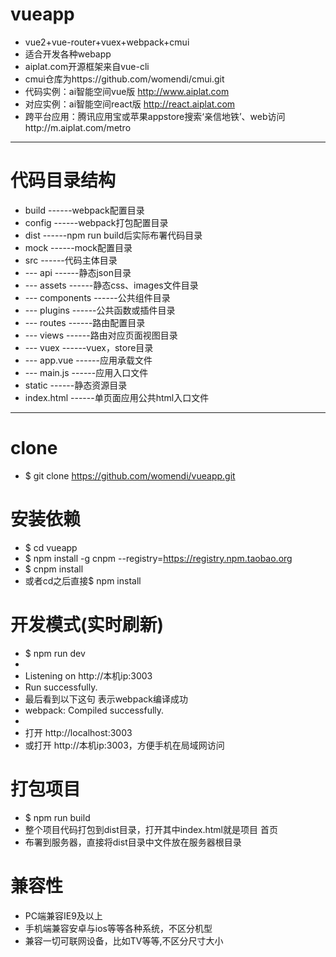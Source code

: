 # vueapp
 - vue2+vue-router+vuex+webpack+cmui
 - 适合开发各种webapp
 - aiplat.com开源框架来自vue-cli
 - cmui仓库为https://github.com/womendi/cmui.git
 - 代码实例：ai智能空间vue版  http://www.aiplat.com 
 - 对应实例：ai智能空间react版  http://react.aiplat.com 
 - 跨平台应用：腾讯应用宝或苹果appstore搜索‘亲信地铁’、web访问http://m.aiplat.com/metro

---

# 代码目录结构

 - build           ------webpack配置目录
 - config          ------webpack打包配置目录
 - dist            ------npm run build后实际布署代码目录
 - mock            ------mock配置目录
 - src             ------代码主体目录
 - --- api         ------静态json目录
 - --- assets      ------静态css、images文件目录
 - --- components  ------公共组件目录
 - --- plugins     ------公共函数或插件目录
 - --- routes      ------路由配置目录
 - --- views       ------路由对应页面视图目录
 - --- vuex        ------vuex，store目录
 - --- app.vue     ------应用承载文件
 - --- main.js     ------应用入口文件
 - static          ------静态资源目录
 - index.html      ------单页面应用公共html入口文件

---

# clone
 - $ git clone https://github.com/womendi/vueapp.git

# 安装依赖
 - $ cd vueapp
 - $ npm install -g cnpm --registry=https://registry.npm.taobao.org
 - $ cnpm install
 - 或者cd之后直接$  npm  install

# 开发模式(实时刷新)
 - $ npm run dev
 - 
 - Listening on http://本机ip:3003
 - Run successfully.
 - 最后看到以下这句 表示webpack编译成功
 - webpack: Compiled successfully.
 - 
 - 打开 http://localhost:3003
 - 或打开 http://本机ip:3003，方便手机在局域网访问

# 打包项目
 - $ npm run build
 - 整个项目代码打包到dist目录，打开其中index.html就是项目 首页
 - 布署到服务器，直接将dist目录中文件放在服务器根目录

# 兼容性
 - PC端兼容IE9及以上
 - 手机端兼容安卓与ios等等各种系统，不区分机型
 - 兼容一切可联网设备，比如TV等等,不区分尺寸大小